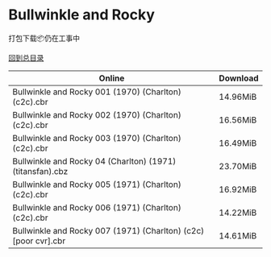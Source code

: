 # Bullwinkle and Rocky

打包下载📦仍在工事中

[回到总目录](/Catalogs.md)







Online | Download
--- | ---
Bullwinkle and Rocky 001 (1970) (Charlton) (c2c).cbr | 14.96MiB
Bullwinkle and Rocky 002 (1970) (Charlton) (c2c).cbr | 16.56MiB
Bullwinkle and Rocky 003 (1970) (Charlton) (c2c).cbr | 16.49MiB
Bullwinkle and Rocky 04 (Charlton) (1971) (titansfan).cbz | 23.70MiB
Bullwinkle and Rocky 005 (1971) (Charlton) (c2c).cbr | 16.92MiB
Bullwinkle and Rocky 006 (1971) (Charlton) (c2c).cbr | 14.22MiB
Bullwinkle and Rocky 007 (1971) (Charlton) (c2c) [poor cvr].cbr | 14.61MiB